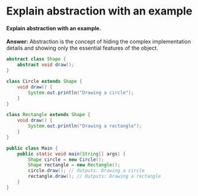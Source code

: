 # Explain abstraction with an example

#### Explain abstraction with an example.

**Answer:** Abstraction is the concept of hiding the complex implementation details and showing only the essential features of the object.

```java
abstract class Shape {
    abstract void draw();
}

class Circle extends Shape {
    void draw() {
        System.out.println("Drawing a circle");
    }
}

class Rectangle extends Shape {
    void draw() {
        System.out.println("Drawing a rectangle");
    }
}

public class Main {
    public static void main(String[] args) {
        Shape circle = new Circle();
        Shape rectangle = new Rectangle();
        circle.draw(); // Outputs: Drawing a circle
        rectangle.draw(); // Outputs: Drawing a rectangle
    }
}
```
